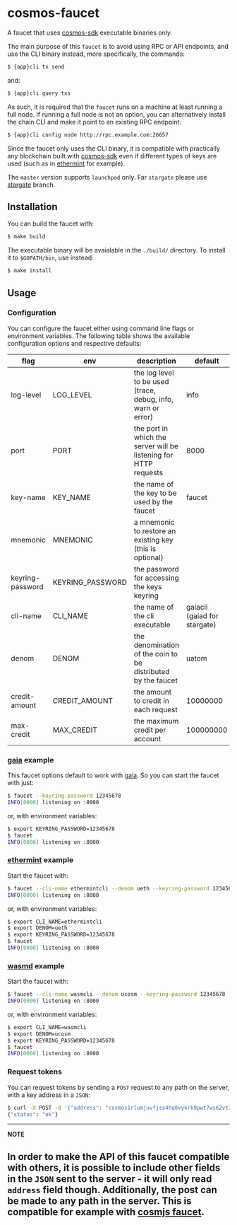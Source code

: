 # cosmos-faucet

A faucet that uses [cosmos-sdk](https://github.com/cosmos/cosmos-sdk) executable binaries only.

The main purpose of this `faucet` is to avoid using RPC or API endpoints, and use the CLI binary instead, more
specifically, the commands:

```bash
$ {app}cli tx send
```

and:

```bash
$ {app}cli query txs
```

As such, it is required that the `faucet` runs on a machine at least running a full node. If running a full node is
not an option, you can alternatively install the chain CLI and make it point to an existing RPC endpoint:

```bash
$ {app}cli config node http://rpc.example.com:26657
``` 

Since the faucet only uses the CLI binary, it is compatible with practically any blockchain built with
[cosmos-sdk](https://github.com/cosmos/cosmos-sdk) even if different types of keys are used (such as in
[ethermint](https://github.com/cosmos/ethermint) for example).

The `master` version supports `launchpad` only. Far `stargate` please use
[stargate](https://github.com/allinbits/cosmos-faucet/tree/stargate) branch.

## Installation

You can build the faucet with:

```bash
$ make build
```

The executable binary will be avaialable in the `./build/` directory. To install it to `$GOPATH/bin`, use instead:

```bash
$ make install
```

## Usage

### Configuration

You can configure the faucet either using command line flags or environment variables. The following table
shows the available configuration options and respective defaults:

| flag             	| env              	| description                                                      	| default                      	|
|------------------	|------------------	|------------------------------------------------------------------	|------------------------------	|
| log-level        	| LOG_LEVEL        	| the log level to be used (trace, debug, info, warn or error)     	| info                         	|
| port             	| PORT             	| the port in which the server will be listening for HTTP requests 	| 8000                         	|
| key-name         	| KEY_NAME         	| the name of the key to be used by the faucet                     	| faucet                       	|
| mnemonic         	| MNEMONIC         	| a mnemonic to restore an existing key (this is optional)         	|                              	|
| keyring-password 	| KEYRING_PASSWORD 	| the password for accessing the keys keyring                      	|                              	|
| cli-name         	| CLI_NAME         	| the name of the cli executable                                   	| gaiacli (gaiad for stargate) 	|
| denom            	| DENOM            	| the denomination of the coin to be distributed by the faucet     	| uatom                        	|
| credit-amount    	| CREDIT_AMOUNT    	| the amount to credit in each request                             	| 10000000                     	|
| max-credit       	| MAX_CREDIT       	| the maximum credit per account                                   	| 100000000                    	|

### [gaia](https://github.com/cosmos/gaia) example

This faucet options default to work with [gaia](https://github.com/cosmos/gaia). So you can start the faucet with just:

```bash
$ faucet --keyring-password 12345678
INFO[0000] listening on :8000
```

or, with environment variables:

```bash
$ export KEYRING_PASSWORD=12345678
$ faucet
INFO[0000] listening on :8000
```

### [ethermint](https://github.com/cosmos/ethermint) example

Start the faucet with:

```bash
$ faucet --cli-name ethermintcli --denom ueth --keyring-password 12345678
INFO[0000] listening on :8000
```

or, with environment variables:

```bash
$ export CLI_NAME=ethermintcli
$ export DENOM=ueth
$ export KEYRING_PASSWORD=12345678
$ faucet
INFO[0000] listening on :8000
```

### [wasmd](https://github.com/CosmWasm/wasmd) example

Start the faucet with:

```bash
$ faucet --cli-name wasmcli --denom ucosm --keyring-password 12345678
INFO[0000] listening on :8000
```

or, with environment variables:

```bash
$ export CLI_NAME=wasmcli
$ export DENOM=ucosm
$ export KEYRING_PASSWORD=12345678
$ faucet
INFO[0000] listening on :8000
```

### Request tokens

You can request tokens by sending a `POST` request to any path on the server, with a key address in a `JSON`:

```bash
$ curl -X POST -d '{"address": "cosmos1rlumjuvfjss4hq0vykrk0pwt7ws62vt3dj7cj2"}'
{"status": "ok"}
```

---
**NOTE**

In order to make the API of this faucet compatible with others, it is possible to include other fields in the `JSON`
sent to the server - it will only read `address` field though. Additionally, the post can be made to any path in the
server. This is compatible for example with [cosmjs faucet](https://github.com/cosmos/cosmjs/tree/master/packages/faucet).
---
